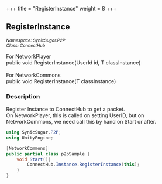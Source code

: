 +++
title = "RegisterInstance"
weight = 8
+++
## RegisterInstance
<small>*Namespace: SynicSugar.P2P* <br>
*Class: ConnectHub* </small>

For NetworkPlayer<br>
public void RegisterInstance(UserId id, T classInstance)<br><br>
For NetworkCommons<br>
public void RegisterInstance(T classInstance)<br>


### Description
Register Instance to ConnectHub to get a packet.<br>
On NetworkPlayer, this is called on setting UserID, but on NetworkCommons, we need call this by hand on Start or after.


```cs
using SynicSugar.P2P;
using UnityEngine;

[NetworkCommons]
public partial class p2pSample {
    void Start(){
        ConnectHub.Instance.RegisterInstance(this);
    }
}
```